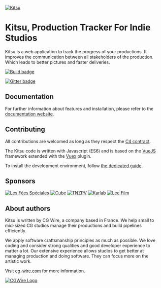 [![Kitsu](https://www.cg-wire.com/en/images/kitsu.png)](https://kitsu.cg-wire.com)

# Kitsu, Production Tracker For Indie Studios

Kitsu is a web application to track the progress of your productions. It improves the communication between all stakeholders of the production. Which leads to better pictures and faster deliveries. 

[![Build
badge](https://travis-ci.org/cgwire/kitsu.svg?branch=master)](https://travis-ci.org/cgwire/kitsu)

[![Gitter badge](https://badges.gitter.im/cgwire/Lobby.png)](https://gitter.im/cgwire/Lobby)

## Documentation 

For further information about features and installation, please refer to the
[documentation website](https://kitsu.cg-wire.com/).

## Contributing

All contributions are welcomed as long as they respect the [C4
contract](https://rfc.zeromq.org/spec:42/C4).

The Kitsu code is written with Javascript (ES6) and is based on the 
[VueJS](https://vuejs.org/v2/guide/) framework extended with 
the [Vuex](https://vuex.vuejs.org) plugin.

To install the development environment, follow [the dedicated guide](https://kitsu.cg-wire.com/chapter-2/).


## Sponsors

[![Les Fées Spéciales](https://www.cg-wire.com/images/logo-les-fees-speciales.png)](http://les-fees-speciales.coop/)
[![Cube](https://www.cg-wire.com/images/logo-cube.png)](https://www.cube-creative.com)
[![TNZPV](https://www.cg-wire.com/images/logo-tnzpv.png)](https://nousvoir.com/en/home/)
[![Karlab](https://www.cg-wire.com/images/logo-karlab.png)](https://www.karlab.fr)
[![Lee Film](https://www.cg-wire.com/images/logo-lee.png)](https://leefilm.se/)

## About authors

Kitsu is written by CG Wire, a company based in France. We help small to
mid-sized CG studios manage their productions and build pipelines efficiently.

We apply software craftsmanship principles as much as possible. We love coding
and consider strong qualities and good developer experience to matter a lot.
Our extensive experience allows studios to get better at managing production
and doing software. They can focus more on the artistic work.

Visit [cg-wire.com](https://cg-wire.com) for more information.

[![CGWire Logo](https://zou.cg-wire.com/cgwire.png)](https://cg-wire.com)
